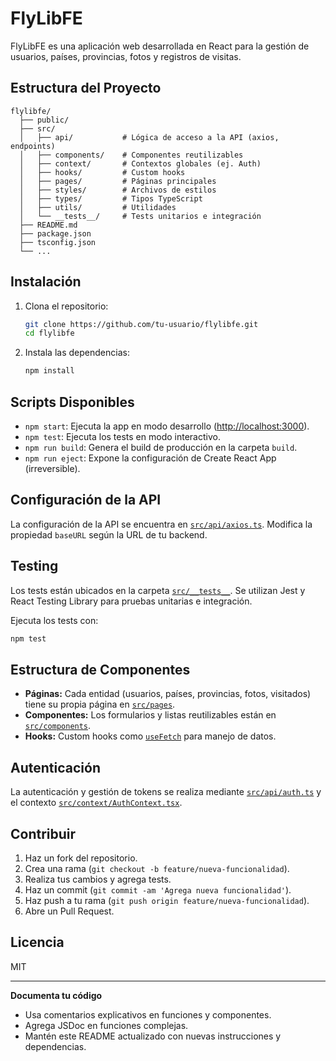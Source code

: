 # FlyLibFE

FlyLibFE es una aplicación web desarrollada en React para la gestión de usuarios, países, provincias, fotos y registros de visitas.

## Estructura del Proyecto

```
flylibfe/
  ├── public/
  ├── src/
  │   ├── api/           # Lógica de acceso a la API (axios, endpoints)
  │   ├── components/    # Componentes reutilizables
  │   ├── context/       # Contextos globales (ej. Auth)
  │   ├── hooks/         # Custom hooks
  │   ├── pages/         # Páginas principales
  │   ├── styles/        # Archivos de estilos
  │   ├── types/         # Tipos TypeScript
  │   ├── utils/         # Utilidades
  │   └── __tests__/     # Tests unitarios e integración
  ├── README.md
  ├── package.json
  ├── tsconfig.json
  └── ...
```

## Instalación

1. Clona el repositorio:
   ```sh
   git clone https://github.com/tu-usuario/flylibfe.git
   cd flylibfe
   ```

2. Instala las dependencias:
   ```sh
   npm install
   ```

## Scripts Disponibles

- `npm start`: Ejecuta la app en modo desarrollo ([http://localhost:3000](http://localhost:3000)).
- `npm test`: Ejecuta los tests en modo interactivo.
- `npm run build`: Genera el build de producción en la carpeta `build`.
- `npm run eject`: Expone la configuración de Create React App (irreversible).

## Configuración de la API

La configuración de la API se encuentra en [`src/api/axios.ts`](src/api/axios.ts). Modifica la propiedad `baseURL` según la URL de tu backend.

## Testing

Los tests están ubicados en la carpeta [`src/__tests__`](src/__tests__). Se utilizan Jest y React Testing Library para pruebas unitarias e integración.

Ejecuta los tests con:
```sh
npm test
```

## Estructura de Componentes

- **Páginas:** Cada entidad (usuarios, países, provincias, fotos, visitados) tiene su propia página en [`src/pages`](src/pages).
- **Componentes:** Los formularios y listas reutilizables están en [`src/components`](src/components).
- **Hooks:** Custom hooks como [`useFetch`](src/hooks/useFetch.ts) para manejo de datos.

## Autenticación

La autenticación y gestión de tokens se realiza mediante [`src/api/auth.ts`](src/api/auth.ts) y el contexto [`src/context/AuthContext.tsx`](src/context/AuthContext.tsx).

## Contribuir

1. Haz un fork del repositorio.
2. Crea una rama (`git checkout -b feature/nueva-funcionalidad`).
3. Realiza tus cambios y agrega tests.
4. Haz un commit (`git commit -am 'Agrega nueva funcionalidad'`).
5. Haz push a tu rama (`git push origin feature/nueva-funcionalidad`).
6. Abre un Pull Request.

## Licencia

MIT

---

**Documenta tu código**  
- Usa comentarios explicativos en funciones y componentes.
- Agrega JSDoc en funciones complejas.
- Mantén este README actualizado con nuevas instrucciones y dependencias.